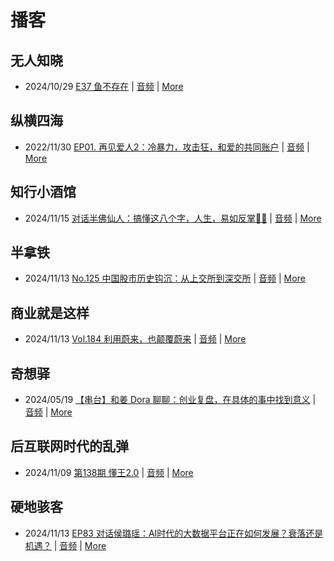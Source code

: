 # 播客

## 无人知晓
- 2024/10/29 [E37 鱼不存在](https://www.xiaoyuzhoufm.com/episode/6720836fbad346ebe6399017) | [音频](https://dts-api.xiaoyuzhoufm.com/track/611719d3cb0b82e1df0ad29e/6720836fbad346ebe6399017/media.xyzcdn.net/lu1L3ucT8gNS6cVyQe0K2Xfqu_ve.m4a) | [More](channels/%E6%97%A0%E4%BA%BA%E7%9F%A5%E6%99%93.md)

## 纵横四海
- 2022/11/30 [EP01. 再见爱人2：冷暴力，攻击狂，和爱的共同账户](https://www.ximalaya.com/sound/592716797) | [音频](https://aod.cos.tx.xmcdn.com/storages/26c6-audiofreehighqps/E9/4E/GKwRIUEHXOodAq7-QQHYdhCw-aacv2-48K.m4a) | [More](channels/%E7%BA%B5%E6%A8%AA%E5%9B%9B%E6%B5%B7.md)

## 知行小酒馆
- 2024/11/15 [对话半佛仙人：搞懂这八个字，人生，易如反掌🤚🏻](https://www.xiaoyuzhoufm.com/episode/6735a29af373fe5d4d3a2627) | [音频](https://dts-api.xiaoyuzhoufm.com/track/6013f9f58e2f7ee375cf4216/6735a29af373fe5d4d3a2627/media.xyzcdn.net/lqPRuPRI6YrpV2CruQPCSrtMb7Df.m4a) | [More](channels/%E7%9F%A5%E8%A1%8C%E5%B0%8F%E9%85%92%E9%A6%86.md)

## 半拿铁
- 2024/11/13 [No.125 中国股市历史钩沉：从上交所到深交所](https://www.ximalaya.com/sound/774076761) | [音频](https://tk.wavpub.com/WPDL_SZaUYPZrKXQrcUHRHTRfzzfPEbsFNXTdtvPcDPChfRfzztPFkTagRzDquh-e0.m4a) | [More](channels/%E5%8D%8A%E6%8B%BF%E9%93%81.md)

## 商业就是这样
- 2024/11/13 [Vol.184 利用蔚来，也颠覆蔚来](https://www.ximalaya.com/sound/774411798) | [音频](https://aod.cos.tx.xmcdn.com/storages/2343-audiofreehighqps/51/2F/GKwRIMALCojWALUiywMu3ht9.m4a) | [More](channels/%E5%95%86%E4%B8%9A%E5%B0%B1%E6%98%AF%E8%BF%99%E6%A0%B7.md)

## 奇想驿
- 2024/05/19 [【串台】和姜 Dora 聊聊：创业复盘，在具体的事中找到意义](https://www.xiaoyuzhoufm.com/episode/664962d382b428eafd844366) | [音频](https://dts-api.xiaoyuzhoufm.com/track/6034daea97755b8fc9c66480/664962d382b428eafd844366/media.xyzcdn.net/llloyy2KoUURla1cgosxmkenwwHw.m4a) | [More](channels/%E5%A5%87%E6%83%B3%E9%A9%BF.md)

## 后互联网时代的乱弹
- 2024/11/09 [第138期 懂王2.0](https://hosting.wavpub.cn/pie/ep138/) | [音频](https://tk.wavpub.com/WPDL_dEsDwwUrktdQnrzFWvWyTWFNQnpUfzAgMvzGRZsZVsWFvtyXRRNRQcnSZh-38.mp3) | [More](channels/%E5%90%8E%E4%BA%92%E8%81%94%E7%BD%91%E6%97%B6%E4%BB%A3%E7%9A%84%E4%B9%B1%E5%BC%B9.md)

## 硬地骇客
- 2024/11/13 [EP83 对话侯璐瑶：AI时代的大数据平台正在如何发展？衰落还是机遇？](https://www.xiaoyuzhoufm.com/episode/6734353ff373fe5d4de79016) | [音频](https://dts-api.xiaoyuzhoufm.com/track/640ee2438be5d40013fe4a87/6734353ff373fe5d4de79016/media.xyzcdn.net/lmEv4BLUE7l1XdG6xjG3qZPaclXY.m4a) | [More](channels/%E7%A1%AC%E5%9C%B0%E9%AA%87%E5%AE%A2.md)

